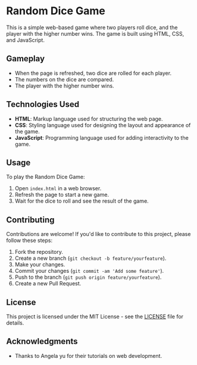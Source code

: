 # Random Dice Game

This is a simple web-based game where two players roll dice, and the player with the higher number wins. The game is built using HTML, CSS, and JavaScript.

## Gameplay

- When the page is refreshed, two dice are rolled for each player.
- The numbers on the dice are compared.
- The player with the higher number wins.

## Technologies Used

- **HTML**: Markup language used for structuring the web page.
- **CSS**: Styling language used for designing the layout and appearance of the game.
- **JavaScript**: Programming language used for adding interactivity to the game.

## Usage

To play the Random Dice Game:

1. Open `index.html` in a web browser.
2. Refresh the page to start a new game.
3. Wait for the dice to roll and see the result of the game.



## Contributing

Contributions are welcome! If you'd like to contribute to this project, please follow these steps:

1. Fork the repository.
2. Create a new branch (`git checkout -b feature/yourfeature`).
3. Make your changes.
4. Commit your changes (`git commit -am 'Add some feature'`).
5. Push to the branch (`git push origin feature/yourfeature`).
6. Create a new Pull Request.

## License

This project is licensed under the MIT License - see the [LICENSE](LICENSE) file for details.

## Acknowledgments

- Thanks to Angela yu for their tutorials on web development.
